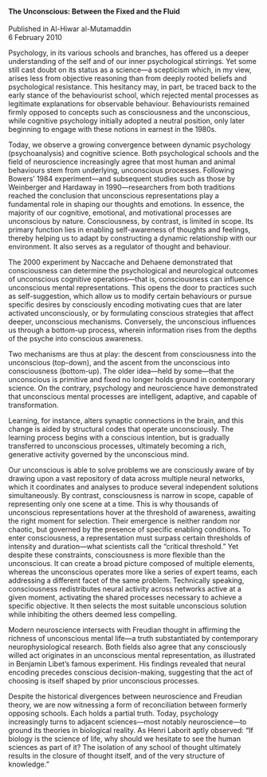 <h4>The Unconscious: Between the Fixed and the Fluid</h4>


Published in Al-Hiwar al-Mutamaddin
<br>
6 February 2010


Psychology, in its various schools and branches, has offered us a deeper understanding of the self and of our inner psychological stirrings. Yet some still cast doubt on its status as a science—a scepticism which, in my view, arises less from objective reasoning than from deeply rooted beliefs and psychological resistance. This hesitancy may, in part, be traced back to the early stance of the behaviourist school, which rejected mental processes as legitimate explanations for observable behaviour. Behaviourists remained firmly opposed to concepts such as consciousness and the unconscious, while cognitive psychology initially adopted a neutral position, only later beginning to engage with these notions in earnest in the 1980s.

Today, we observe a growing convergence between dynamic psychology (psychoanalysis) and cognitive science. Both psychological schools and the field of neuroscience increasingly agree that most human and animal behaviours stem from underlying, unconscious processes. Following Bowers’ 1984 experiment—and subsequent studies such as those by Weinberger and Hardaway in 1990—researchers from both traditions reached the conclusion that unconscious representations play a fundamental role in shaping our thoughts and emotions. In essence, the majority of our cognitive, emotional, and motivational processes are unconscious by nature. Consciousness, by contrast, is limited in scope. Its primary function lies in enabling self-awareness of thoughts and feelings, thereby helping us to adapt by constructing a dynamic relationship with our environment. It also serves as a regulator of thought and behaviour.

The 2000 experiment by Naccache and Dehaene demonstrated that consciousness can determine the psychological and neurological outcomes of unconscious cognitive operations—that is, consciousness can influence unconscious mental representations. This opens the door to practices such as self-suggestion, which allow us to modify certain behaviours or pursue specific desires by consciously encoding motivating cues that are later activated unconsciously, or by formulating conscious strategies that affect deeper, unconscious mechanisms. Conversely, the unconscious influences us through a bottom-up process, wherein information rises from the depths of the psyche into conscious awareness.

Two mechanisms are thus at play: the descent from consciousness into the unconscious (top-down), and the ascent from the unconscious into consciousness (bottom-up). The older idea—held by some—that the unconscious is primitive and fixed no longer holds ground in contemporary science. On the contrary, psychology and neuroscience have demonstrated that unconscious mental processes are intelligent, adaptive, and capable of transformation.

Learning, for instance, alters synaptic connections in the brain, and this change is aided by structural codes that operate unconsciously. The learning process begins with a conscious intention, but is gradually transferred to unconscious processes, ultimately becoming a rich, generative activity governed by the unconscious mind.

Our unconscious is able to solve problems we are consciously aware of by drawing upon a vast repository of data across multiple neural networks, which it coordinates and analyses to produce several independent solutions simultaneously. By contrast, consciousness is narrow in scope, capable of representing only one scene at a time. This is why thousands of unconscious representations hover at the threshold of awareness, awaiting the right moment for selection. Their emergence is neither random nor chaotic, but governed by the presence of specific enabling conditions. To enter consciousness, a representation must surpass certain thresholds of intensity and duration—what scientists call the “critical threshold.” Yet despite these constraints, consciousness is more flexible than the unconscious. It can create a broad picture composed of multiple elements, whereas the unconscious operates more like a series of expert teams, each addressing a different facet of the same problem. Technically speaking, consciousness redistributes neural activity across networks active at a given moment, activating the shared processes necessary to achieve a specific objective. It then selects the most suitable unconscious solution while inhibiting the others deemed less compelling.

Modern neuroscience intersects with Freudian thought in affirming the richness of unconscious mental life—a truth substantiated by contemporary neurophysiological research. Both fields also agree that any consciously willed act originates in an unconscious mental representation, as illustrated in Benjamin Libet’s famous experiment. His findings revealed that neural encoding precedes conscious decision-making, suggesting that the act of choosing is itself shaped by prior unconscious processes.

Despite the historical divergences between neuroscience and Freudian theory, we are now witnessing a form of reconciliation between formerly opposing schools. Each holds a partial truth. Today, psychology increasingly turns to adjacent sciences—most notably neuroscience—to ground its theories in biological reality. As Henri Laborit aptly observed: “If biology is the science of life, why should we hesitate to see the human sciences as part of it? The isolation of any school of thought ultimately results in the closure of thought itself, and of the very structure of knowledge.”
